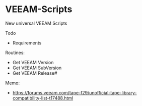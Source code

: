 # VEEAM-Scripts
New universal VEEAM Scripts

Todo

- Requirements

Routines: 
- Get VEEAM Version
- Get VEEAM SubVersion
- Get VEEAM Release#

Memo:
- https://forums.veeam.com/tape-f29/unofficial-tape-library-compatibility-list-t17488.html


